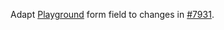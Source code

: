 Adapt [Playground](playground.mdx) form field to changes in 
[#7931](https://github.com/RasaHQ/rasa/pull/7931).
